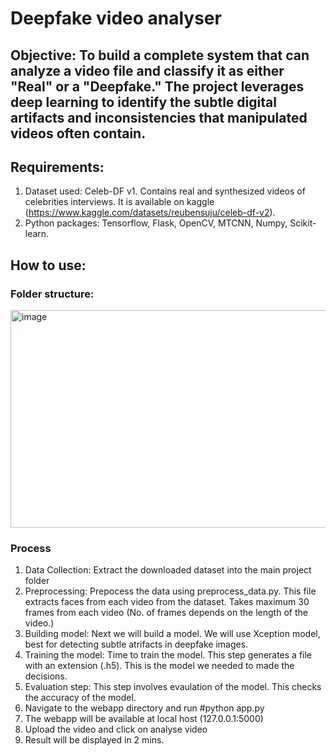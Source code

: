 # Deepfake video analyser

## Objective: To build a complete system that can analyze a video file and classify it as either "Real" or a "Deepfake." The project leverages deep learning to identify the subtle digital artifacts and inconsistencies that manipulated videos often contain.

## Requirements: 
1. Dataset used: Celeb-DF v1. Contains real and synthesized videos of celebrities interviews. It is available on kaggle (https://www.kaggle.com/datasets/reubensuju/celeb-df-v2).
2. Python packages: Tensorflow, Flask, OpenCV, MTCNN, Numpy, Scikit-learn.

## How to use:
### Folder structure:
<img width="571" height="348" alt="image" src="https://github.com/user-attachments/assets/37cf694b-17f1-4dda-90fd-c49ae29b5be4" />

### Process
1. Data Collection: Extract the downloaded dataset into the main project folder
2. Preprocessing: Prepocess the data using preprocess_data.py.
   This file extracts faces from each video from the dataset. Takes maximum 30 frames from each video (No. of frames depends on the length of the video.)
3. Building model: Next we will build a model. We will use Xception model, best for detecting subtle atrifacts in deepfake images.
4. Training the model: Time to train the model. This step generates a file with an extension (.h5). This is the model we needed to made the decisions.
5. Evaluation step: This step involves evaulation of the model. This checks the accuracy of the model.
6. Navigate to the webapp directory and run #python app.py
7. The webapp will be available at local host (127.0.0.1:5000)
8. Upload the video and click on analyse video
9. Result will be displayed in 2 mins.
